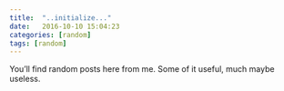 ```yaml
---
title:  "..initialize..."
date:   2016-10-10 15:04:23
categories: [random]
tags: [random]
---
```

You’ll find random posts here from me. Some of it useful, much maybe useless.
